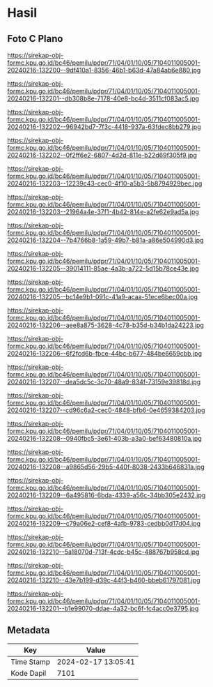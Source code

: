 # Hasil

## Foto C Plano

https://sirekap-obj-formc.kpu.go.id/bc46/pemilu/pdpr/71/04/01/10/05/7104011005001-20240216-132200--9df410a1-8356-46b1-b63d-47a84ab6e880.jpg

https://sirekap-obj-formc.kpu.go.id/bc46/pemilu/pdpr/71/04/01/10/05/7104011005001-20240216-132201--db308b8e-7178-40e8-bc4d-3511cf083ac5.jpg

https://sirekap-obj-formc.kpu.go.id/bc46/pemilu/pdpr/71/04/01/10/05/7104011005001-20240216-132202--96942bd7-7f3c-4418-937a-63fdec8bb279.jpg

https://sirekap-obj-formc.kpu.go.id/bc46/pemilu/pdpr/71/04/01/10/05/7104011005001-20240216-132202--0f2ff6e2-6807-4d2d-811e-b22d69f305f9.jpg

https://sirekap-obj-formc.kpu.go.id/bc46/pemilu/pdpr/71/04/01/10/05/7104011005001-20240216-132203--12239c43-cec0-4f10-a5b3-5b8794929bec.jpg

https://sirekap-obj-formc.kpu.go.id/bc46/pemilu/pdpr/71/04/01/10/05/7104011005001-20240216-132203--21964a4e-37f1-4b42-814e-a2fe62e9ad5a.jpg

https://sirekap-obj-formc.kpu.go.id/bc46/pemilu/pdpr/71/04/01/10/05/7104011005001-20240216-132204--7b4766b8-1a59-49b7-b81a-a86e504990d3.jpg

https://sirekap-obj-formc.kpu.go.id/bc46/pemilu/pdpr/71/04/01/10/05/7104011005001-20240216-132205--39014111-85ae-4a3b-a722-5d15b78ce43e.jpg

https://sirekap-obj-formc.kpu.go.id/bc46/pemilu/pdpr/71/04/01/10/05/7104011005001-20240216-132205--bc14e9b1-091c-41a9-acaa-51ece6bec00a.jpg

https://sirekap-obj-formc.kpu.go.id/bc46/pemilu/pdpr/71/04/01/10/05/7104011005001-20240216-132206--aee8a875-3628-4c78-b35d-b34b1da24223.jpg

https://sirekap-obj-formc.kpu.go.id/bc46/pemilu/pdpr/71/04/01/10/05/7104011005001-20240216-132206--6f2fcd6b-fbce-44bc-b677-484be6659cbb.jpg

https://sirekap-obj-formc.kpu.go.id/bc46/pemilu/pdpr/71/04/01/10/05/7104011005001-20240216-132207--dea5dc5c-3c70-48a9-834f-73159e39818d.jpg

https://sirekap-obj-formc.kpu.go.id/bc46/pemilu/pdpr/71/04/01/10/05/7104011005001-20240216-132207--cd96c6a2-cec0-4848-bfb6-0e4659384203.jpg

https://sirekap-obj-formc.kpu.go.id/bc46/pemilu/pdpr/71/04/01/10/05/7104011005001-20240216-132208--0940fbc5-3e61-403b-a3a0-bef63480810a.jpg

https://sirekap-obj-formc.kpu.go.id/bc46/pemilu/pdpr/71/04/01/10/05/7104011005001-20240216-132208--a9865d56-29b5-440f-8038-2433b646831a.jpg

https://sirekap-obj-formc.kpu.go.id/bc46/pemilu/pdpr/71/04/01/10/05/7104011005001-20240216-132209--6a495816-6bda-4339-a56c-34bb305e2432.jpg

https://sirekap-obj-formc.kpu.go.id/bc46/pemilu/pdpr/71/04/01/10/05/7104011005001-20240216-132209--c79a06e2-cef8-4afb-9783-cedbb0d17d04.jpg

https://sirekap-obj-formc.kpu.go.id/bc46/pemilu/pdpr/71/04/01/10/05/7104011005001-20240216-132210--5a18070d-713f-4cdc-b45c-488767b958cd.jpg

https://sirekap-obj-formc.kpu.go.id/bc46/pemilu/pdpr/71/04/01/10/05/7104011005001-20240216-132210--43e7b199-d39c-44f3-b460-bbeb61797081.jpg

https://sirekap-obj-formc.kpu.go.id/bc46/pemilu/pdpr/71/04/01/10/05/7104011005001-20240216-132201--b1e99070-ddae-4a32-bc6f-fc4acc0e3795.jpg


## Metadata

| Key        | Value               |
| ---------- | ------------------- |
| Time Stamp | 2024-02-17 13:05:41 |
| Kode Dapil | 7101                |



